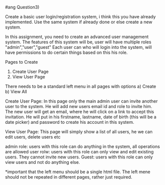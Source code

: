 #ang
Question3)

Create a basic user login/registration system, i think this you have already implemented.
Use the same system if already done or else create a new system.


In this assignment, you need to create an advanced user management system.
The features of this system will be, user will have multiple roles "admin","user","guest"
Each user can who will login into the system, will have permissions to do certain things based on this his role.

Pages to Create
1) Create User Page
2) View User Page

There needs to be a standard left menu in all pages with options a) Create b) View All

Create User Page: In this page only the main admin user can invite another user to the system. He will add new users email id and role to invite him. The new user will get an email, where he will click on a link to accept this invitation. He will put in his firstname, lastname, date of birth (this will be a date picker) and password to create his account in this system.

View User Page: This page will simply show a list of all users, he we can edit users, delete users etc

admin role: users with this role can do anything in the system, all operations are allowed
user rolw: users with this role can only view and edit existing users. They cannot invite new users.
Guest: users with this role can only view users and not do anything else.


*important that the left menu should be a single html file. The left mene should not be repeated in different pages, rather just required.
